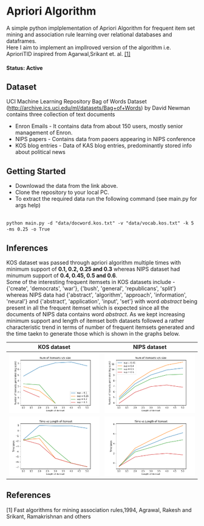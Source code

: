 # Apriori Algorithm

A simple python implplementation of Apriori Algorithm for frequent item set mining and association rule learning over relational databases and dataframes. <br>
Here I aim to implement an impllroved version of the algorithm i.e. AprioriTID inspired from Agarwal,Srikant et. al. [[1]](#1)

#### Status: Active

## Dataset
UCI Machine Learning Repository Bag of Words Dataset (http://archive.ics.uci.edu/ml/datasets/Bag+of+Words) by David Newman  contains three collection of text documents 
- Enron Emails - It contains data from about 150 users, mostly senior management of Enron.
- NIPS papers - Contains data from paoers appearing in NIPS conference
- KOS blog entries - Data of KAS blog entries, predominantly stored info about political news

## Getting Started 
- Downlowad the data from the link above.
- Clone the repository to your local PC.
- To extract the required data run the following command (see main.py for args help)
<pre><code>
python main.py -d "data/docword.kos.txt" -v "data/vocab.kos.txt" -k 5 -ms 0.25 -o True
</code></pre>

## Inferences
KOS dataset was passed through apriori algorithm multiple times with minimum support of **0.1, 0.2, 0.25 and 0.3** whereas NIPS dataset had minumum support of **0.4, 0.45, 0.5 and 0.6**. <br>
Some of the interesting frequent itemsets in KOS datasets include - {'create', 'democrats', 'war'}, {'bush', 'general', 'republicans', 'split'} whereas NIPS data had {'abstract', 'algorithm', 'approach', 'information', 'neural'} and {'abstract', 'application', 'input', 'set'} with word *abstract* being present in all the frequent itemset which is expected since all the documents of NIPS data contains word *abstract*.
As we kept increasing minimum support and length of itemset both datasets followed a rather characteristic trend in terms of number of frequent itemsets generated and the time taekn to generate those which is shown in the graphs below.

KOS dataset               |  NIPS dataset
:-------------------------:|:-------------------------:
![KOS ITEMSETS](https://github.com/AshishSinha5/apriori/blob/master/plots/kos_itemset.png)  |  ![NIPS ITEMSETS](https://github.com/AshishSinha5/apriori/blob/master/plots/nips_itemset.png)
![KOS TIME](https://github.com/AshishSinha5/apriori/blob/master/plots/kos_time.png) | ![NIPS TIME](https://github.com/AshishSinha5/apriori/blob/master/plots/nips_time.png)


## References
<a id="1">[1]</a> 
Fast algorithms for mining association rules,1994,
Agrawal, Rakesh and Srikant, Ramakrishnan and others
